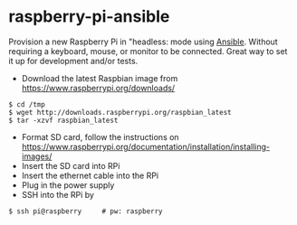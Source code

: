 # raspberry-pi-ansible
Provision a new Raspberry Pi in "headless: mode using [Ansible](http://www.ansible.com/home). Without requiring a keyboard, mouse, or monitor to be connected. Great way to set it up for development and/or tests.

* Download the latest Raspbian image from https://www.raspberrypi.org/downloads/
```
$ cd /tmp
$ wget http://downloads.raspberrypi.org/raspbian_latest
$ tar -xzvf raspbian_latest
```
* Format SD card, follow the instructions on https://www.raspberrypi.org/documentation/installation/installing-images/
* Insert the SD card into RPi
* Insert the ethernet cable into the RPi
* Plug in the power supply
* SSH into the RPi by
```
$ ssh pi@raspberry     # pw: raspberry
```
